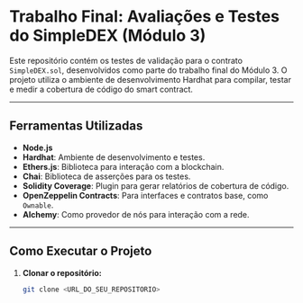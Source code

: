 # Trabalho Final: Avaliações e Testes do SimpleDEX (Módulo 3)

Este repositório contém os testes de validação para o contrato `SimpleDEX.sol`, desenvolvidos como parte do trabalho final do Módulo 3. O projeto utiliza o ambiente de desenvolvimento Hardhat para compilar, testar e medir a cobertura de código do smart contract.

---

## Ferramentas Utilizadas

- **Node.js**
- **Hardhat**: Ambiente de desenvolvimento e testes.
- **Ethers.js**: Biblioteca para interação com a blockchain.
- **Chai**: Biblioteca de asserções para os testes.
- **Solidity Coverage**: Plugin para gerar relatórios de cobertura de código.
- **OpenZeppelin Contracts**: Para interfaces e contratos base, como `Ownable`.
- **Alchemy**: Como provedor de nós para interação com a rede.

---

## Como Executar o Projeto

1. **Clonar o repositório:**
   ```bash
   git clone <URL_DO_SEU_REPOSITORIO>
